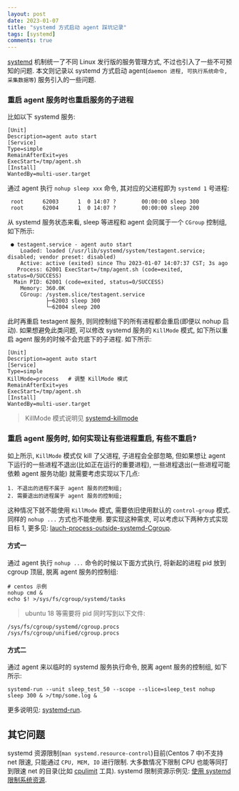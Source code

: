 ```yaml
---
layout: post
date: 2023-01-07
title: "systemd 方式启动 agent 踩坑记录"
tags: [systemd]
comments: true
---
```



[systemd](https://systemd.io/) 机制统一了不同 Linux 发行版的服务管理方式, 不过也引入了一些不可预知的问题. 本文则记录以 systemd 方式启动 agent(`daemon 进程, 可执行系统命令, 采集数据等`) 服务引入的一些问题. 

### 重启 agent 服务时也重启服务的子进程

比如以下 systemd 服务:

```
[Unit]
Description=agent auto start
[Service]
Type=simple
RemainAfterExit=yes
ExecStart=/tmp/agent.sh
[Install]
WantedBy=multi-user.target
```

通过 agent 执行 `nohup sleep xxx` 命令, 其对应的父进程即为 `systemd 1` 号进程:
```
 root      62003      1  0 14:07 ?        00:00:00 sleep 300
 root      62004      1  0 14:07 ?        00:00:00 sleep 200
```

从 systemd 服务状态来看, sleep 等进程和 agent 会同属于一个 `CGroup` 控制组, 如下所示:
```
 ● testagent.service - agent auto start
    Loaded: loaded (/usr/lib/systemd/system/testagent.service; disabled; vendor preset: disabled)
    Active: active (exited) since Thu 2023-01-07 14:07:37 CST; 3s ago
   Process: 62001 ExecStart=/tmp/agent.sh (code=exited, status=0/SUCCESS)
  Main PID: 62001 (code=exited, status=0/SUCCESS)
    Memory: 360.0K
    CGroup: /system.slice/testagent.service
            ├─62003 sleep 300
            └─62004 sleep 200
```

此时再重启 testagent 服务, 则同控制组下的所有进程都会重启(即便以 nohup 启动). 如果想避免此类问题, 可以修改 systemd 服务的 `KillMode` 模式, 如下所以重启 agent 服务的时候不会充底下的子进程. 如下所示:
```
[Unit]
Description=agent auto start
[Service]
Type=simple
KillMode=process   # 调整 KillMode 模式
RemainAfterExit=yes
ExecStart=/tmp/agent.sh
[Install]
WantedBy=multi-user.target
```

> KillMode 模式说明见 [systemd-killmode](https://www.freedesktop.org/software/systemd/man/systemd.kill.html)

### 重启 agent 服务时, 如何实现让有些进程重启, 有些不重启?

如上所示, `KillMode` 模式仅 kill 了父进程, 子进程会全部忽略, 但如果想让 agent 下运行的一些进程不退出(比如正在运行的重要进程), 一些进程退出(一些进程可能依赖 agent 服务功能) 就需要考虑实现以下几点:
```
1. 不退出的进程不属于 agent 服务的控制组;
2. 需要退出的进程属于 agent 服务的控制组;
```

这种情况下就不能使用 `KillMode` 模式, 需要依旧使用默认的 `control-group` 模式.  同样的 `nohup ...` 方式也不能使用. 要实现这种需求, 可以考虑以下两种方式实现目标 1, 更多见: [lauch-process-outside-systemd-Cgroup](https://stackoverflow.com/questions/35200232/how-to-launch-a-process-outside-a-systemd-control-group). 

#### 方式一

通过 agent 执行 `nohup ...` 命令的时候以下面方式执行, 将新起的进程 pid 放到 cgroup 顶层, 脱离 agent 服务的控制组:
```
# centos 示例
nohup cmd &
echo $! >/sys/fs/cgroup/systemd/tasks
```

> ubuntu 18 等需要将 pid 同时写到以下文件:
```
/sys/fs/cgroup/systemd/cgroup.procs
/sys/fs/cgroup/unified/cgroup.procs
```

#### 方式二

通过 agent 来以临时的 systemd 服务执行命令, 脱离 agent 服务的控制组, 如下所示:
```
systemd-run --unit sleep_test_50 --scope --slice=sleep_test nohup sleep 300 & >/tmp/some.log &
```

更多说明见: [systemd-run](https://access.redhat.com/documentation/en-us/red_hat_enterprise_linux/7/html/resource_management_guide/chap-using_control_groups#sec-Creating_Transient_Cgroups_with_systemd-run).

## 其它问题

systemd 资源限制(`man systemd.resource-control`)目前(Centos 7 中)不支持 net 限速, 只能通过 `CPU, MEM, IO` 进行限制. 大多数情况下限制 CPU 也能等同打到限速 net 的目录(比如 [cpulimit](https://github.com/opsengine/cpulimit) 工具). systemd 限制资源示例见: [使用 systemd 限制系统资源](https://blog.arstercz.com/%e4%bd%bf%e7%94%a8-systemd-%e9%99%90%e5%88%b6%e7%b3%bb%e7%bb%9f%e8%b5%84%e6%ba%90%e7%9a%84%e4%bd%bf%e7%94%a8/).

